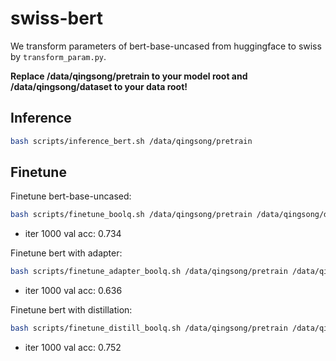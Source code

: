 # swiss-bert

We transform parameters of bert-base-uncased from huggingface to swiss by `transform_param.py`.

**Replace /data/qingsong/pretrain to your model root and /data/qingsong/dataset to your data root!**

## Inference

```bash
bash scripts/inference_bert.sh /data/qingsong/pretrain
```

## Finetune

Finetune bert-base-uncased:

```bash
bash scripts/finetune_boolq.sh /data/qingsong/pretrain /data/qingsong/dataset
```

* iter 1000 val acc: 0.734

Finetune bert with adapter:

```bash
bash scripts/finetune_adapter_boolq.sh /data/qingsong/pretrain /data/qingsong/dataset
```

* iter 1000 val acc: 0.636

Finetune bert with distillation:

```bash
bash scripts/finetune_distill_boolq.sh /data/qingsong/pretrain /data/qingsong/dataset
```

* iter 1000 val acc: 0.752